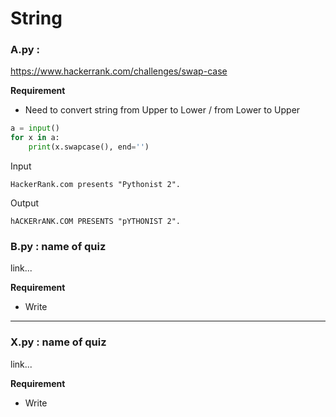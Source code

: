 
# String

### A.py : 

https://www.hackerrank.com/challenges/swap-case


__Requirement__

* Need to convert string from Upper to Lower / from Lower to Upper

```python
a = input()
for x in a:
    print(x.swapcase(), end='')
```
Input
```
HackerRank.com presents "Pythonist 2".
```

Output
```
hACKERrANK.COM PRESENTS "pYTHONIST 2".
```

### B.py : name of quiz

link...

__Requirement__

* Write 





---
### X.py : name of quiz

link...

__Requirement__

* Write 

```python

```

